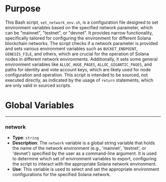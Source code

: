 # Purpose
This Bash script, `set_network_env.sh`, is a configuration file designed to set environment variables based on the specified network parameter, which can be "mainnet", "testnet", or "devnet". It provides narrow functionality, specifically tailored for configuring the environment for different Solana blockchain networks. The script checks if a network parameter is provided and sets various environment variables such as `BUCKET_ENDPOINT`, `GENESIS_FILE`, and others, which are crucial for the operation of Solana nodes in different network environments. Additionally, it sets some general environment variables like `ALLOC_HUGE_PAGES`, `ALLOC_GIGANTIC_PAGES`, and paths for identity and vote account keys, which are likely used for node configuration and operation. This script is intended to be sourced, not executed directly, as indicated by the usage of `return` statements, which are only valid in sourced scripts.
# Global Variables

---
### network
- **Type**: `string`
- **Description**: The `network` variable is a global string variable that holds the name of the network environment (e.g., 'mainnet', 'testnet', or 'devnet') specified by the user as a command-line argument. It is used to determine which set of environment variables to export, configuring the script to interact with the appropriate Solana network environment.
- **Use**: This variable is used to select and set the appropriate environment configurations for the specified Solana network.


